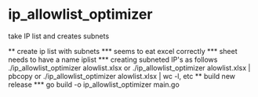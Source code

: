 # ip_allowlist_optimizer
take IP list and creates subnets

** create ip list with subnets
*** seems to eat excel correctly
*** sheet needs to have a name iplist
*** creating subneted IP's as follows
./ip_allowlist_optimizer alowlist.xlsx
or ./ip_allowlist_optimizer alowlist.xlsx | pbcopy 
or ./ip_allowlist_optimizer alowlist.xlsx | wc -l, etc
** build new release
*** go build -o ip_allowlist_optimizer main.go

